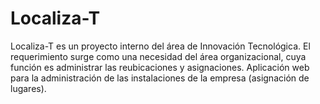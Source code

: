 # Localiza-T
Localiza-T es un proyecto interno del área de Innovación Tecnológica.
El requerimiento surge como una necesidad del área  organizacional, cuya función es administrar las reubicaciones y asignaciones.
Aplicación web para la administración de las instalaciones de la empresa (asignación de lugares).

